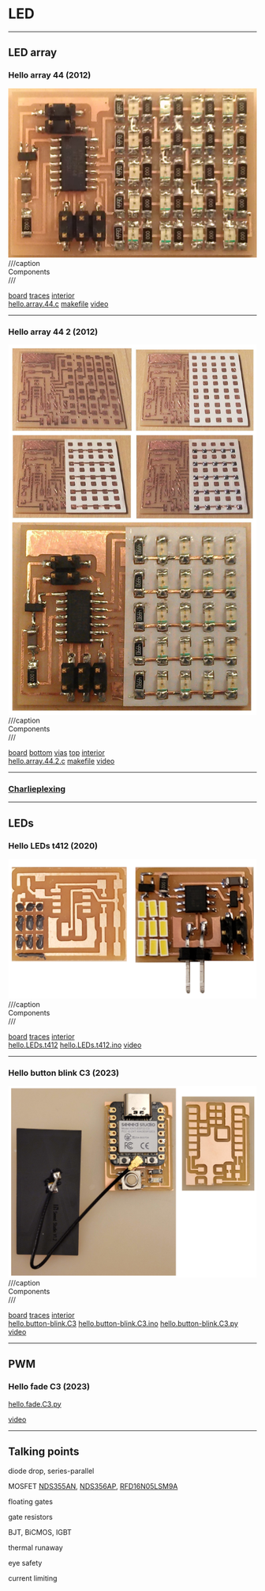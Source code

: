 # LED

---

## LED array

### Hello array 44 (2012)

![](array/hello.array.44.jpg)  
///caption  
Components  
///

[board](array/hello.array.44.png) [traces](array/hello.array.44.traces.png) [interior](array/hello.array.44.interior.png)  
[hello.array.44.c](array/hello.array.44.c) [makefile](array/hello.array.44.make) [video](array/hello.array.44.mp4)

---

### Hello array 44 2 (2012)

![](array/hello.array.44.2.jpg)  
///caption  
Components  
///

[board](array/hello.array.44.2.png) [bottom](array/hello.array.44.2.bottom.png) [vias](array/hello.array.44.2.vias.png) [top](array/hello.array.44.2.top.png) [interior](array/hello.array.44.2.interior.png)  
[hello.array.44.2.c](array/hello.array.44.2.c) [makefile](array/hello.array.44.2.make) [video](array/hello.array.44.2.mp4)

---

### [Charlieplexing](http://www.maxim-ic.com/app-notes/index.mvp/id/1880)

---

## LEDs

### Hello LEDs t412 (2020)

![](LEDs/hello.LEDs.t412.jpg)  
///caption  
Components  
///

[board](LEDs/hello.LEDs.t412.png) [traces](LEDs/hello.LEDs.t412.traces.png) [interior](LEDs/hello.LEDs.t412.interior.png)  
[hello.LEDs.t412](LEDs/hello.LEDs.t412) [hello.LEDs.t412.ino](LEDs/hello.LEDs.t412.ino) [video](LEDs/hello.LEDs.t412.mp4)

---

### Hello button blink C3 (2023)

![](../embedded_programming/ESP32-C3/hello.button-blink.C3.jpg)  
///caption  
Components  
///

[board](../embedded_programming/ESP32-C3/hello.button-blink.C3.png) [traces](../embedded_programming/ESP32-C3/hello.button-blink.C3.top.png) [interior](../embedded_programming/ESP32-C3/hello.button-blink.C3.interior.png)  
[hello.button-blink.C3](../embedded_programming/ESP32-C3/hello.button-blink.C3) [hello.button-blink.C3.ino](../embedded_programming/ESP32-C3/hello.button-blink.C3.ino) [hello.button-blink.C3.py](../embedded_programming/ESP32-C3/hello.button-blink.C3.py) [video](../embedded_programming/ESP32-C3/hello.button-blink.C3.mp4)

---

## PWM

### Hello fade C3 (2023)

[hello.fade.C3.py](fade/hello.fade.C3.py) 

[video](fade/hello.fade.C3.mp4)

---

## Talking points

diode drop, series-parallel

MOSFET
    [NDS355AN](http://www.digikey.com/product-detail/en/fairchild-semiconductor/NDS355AN/NDS355ANCT-ND), [NDS356AP](http://www.digikey.com/product-detail/en/fairchild-semiconductor/NDS356AP/NDS356APCT-ND), [RFD16N05LSM9A](http://www.digikey.com/product-detail/en/fairchild-semiconductor/RFD16N05LSM9A/RFD16N05LSM9ACT-ND)
    
floating gates

gate resistors

BJT, BiCMOS, IGBT

thermal runaway

eye safety

current limiting

